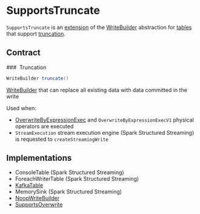 # SupportsTruncate

`SupportsTruncate` is an [extension](#contract) of the [WriteBuilder](WriteBuilder.md) abstraction for [tables](#implementations) that support [truncation](#truncate).

## Contract

### <span id="truncate"> Truncation

```java
WriteBuilder truncate()
```

[WriteBuilder](WriteBuilder.md) that can replace all existing data with data committed in the write

Used when:

* [OverwriteByExpressionExec](../physical-operators/OverwriteByExpressionExec.md) and `OverwriteByExpressionExecV1` physical operators are executed
* `StreamExecution` stream execution engine (Spark Structured Streaming) is requested to `createStreamingWrite`

## Implementations

* ConsoleTable (Spark Structured Streaming)
* ForeachWriterTable (Spark Structured Streaming)
* [KafkaTable](../kafka/KafkaTable.md)
* MemorySink (Spark Structured Streaming)
* [NoopWriteBuilder](../datasources/noop/NoopWriteBuilder.md)
* [SupportsOverwrite](SupportsOverwrite.md)
